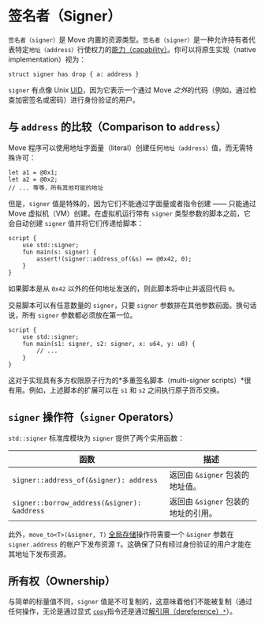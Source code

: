 # 签名者（Signer）

`签名者（signer）`是 Move 内置的资源类型。`签名者（signer）`是一种允许持有者代表特定`地址（address）`行使权力的[能力（capability）](https://en.wikipedia.org/wiki/Object-capability_model)。你可以将原生实现（native implementation）视为：

```move
struct signer has drop { a: address }
```

`signer` 有点像 Unix [UID](https://en.wikipedia.org/wiki/User_identifier)，因为它表示一个通过 Move *之外*的代码（例如，通过检查加密签名或密码）进行身份验证的用户。

## 与 `address` 的比较（Comparison to `address`）

Move 程序可以使用地址字面量（literal）创建任何`地址（address）`值，而无需特殊许可：

```move
let a1 = @0x1;
let a2 = @0x2;
// ... 等等，所有其他可能的地址
```

但是，`signer` 值是特殊的，因为它们不能通过字面量或者指令创建 —— 只能通过 Move 虚拟机（VM）创建。在虚拟机运行带有 `signer` 类型参数的脚本之前，它会自动创建 `signer` 值并将它们传递给脚本：

```move
script {
    use std::signer;
    fun main(s: signer) {
        assert!(signer::address_of(&s) == @0x42, 0);
    }
}
```

如果脚本是从 `0x42` 以外的任何地址发送的，则此脚本将中止并返回代码 `0`。

交易脚本可以有任意数量的 `signer`，只要 `signer` 参数排在其他参数前面。换句话说，所有 `signer` 参数都必须放在第一位。

```move
script {
    use std::signer;
    fun main(s1: signer, s2: signer, x: u64, y: u8) {
        // ...
    }
}
```

这对于实现具有多方权限原子行为的*多重签名脚本（multi-signer scripts）*很有用。例如，上述脚本的扩展可以在 `s1` 和 `s2` 之间执行原子货币交换。

## `signer` 操作符（`signer` Operators）

`std::signer` 标准库模块为 `signer` 提供了两个实用函数：

| 函数                                        | 描述                                                          |
| ------------------------------------------- | ------------------------------------------------------------- |
| `signer::address_of(&signer): address`      | 返回由 `&signer` 包装的地址值。                               |
| `signer::borrow_address(&signer): &address` | 返回由 `&signer` 包装的地址的引用。                           |

此外，`move_to<T>(&signer, T)` [全局存储](./global-storage-operators.md)操作符需要一个 `&signer` 参数在 `signer.address` 的帐户下发布资源 `T`。这确保了只有经过身份验证的用户才能在其地址下发布资源。

## 所有权（Ownership）

与简单的标量值不同，`signer` 值是不可复制的，这意味着他们不能被复制（通过任何操作，无论是通过显式 [`copy`](./variables.md#移动和复制move-and-copy)指令还是通过[解引用（dereference）`*`](./references.md#reference-operators)）。
